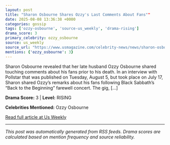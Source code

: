```yaml
---
layout: post
title: "Sharon Osbourne Shares Ozzy's Last Comments About Fans""
date: 2025-08-08 13:36:38 +0000
categories: gossip
tags: ['ozzy-osbourne', 'source-us_weekly', 'drama-rising']
drama_score: 3
primary_celebrity: ozzy_osbourne
source: us_weekly
source_url: "https://www.usmagazine.com/celebrity-news/news/sharon-osbourne-reflects-on-ozzys-final-comments-about-fans/""
mentions: {'ozzy_osbourne': 3}
---
```


Sharon Osbourne revealed that her late husband Ozzy Osbourne shared touching comments about his fans prior to his death. In an interview with Pollstar that was published on Tuesday, August 5, but took place on July 17, Sharon shared Ozzy’s remarks about his fans following Black Sabbath’s “Back to the Beginning” farewell concert. The gig, […]

**Drama Score:** 3 | **Level:** RISING

**Celebrities Mentioned:** Ozzy Osbourne

[Read full article at Us Weekly](https://www.usmagazine.com/celebrity-news/news/sharon-osbourne-reflects-on-ozzys-final-comments-about-fans/)

---
*This post was automatically generated from RSS feeds. Drama scores are calculated based on mention frequency and source reliability.*
